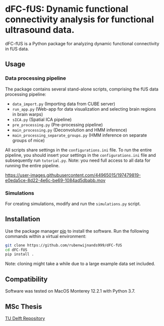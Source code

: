 # dFC-fUS: Dynamic functional connectivity analysis for functional ultrasound data.

dFC-fUS is a Python package for analyzing dynamic functional connectivity in fUS data.

## Usage

### Data processing pipeline
The package contains several stand-alone scripts, comprising the fUS data processing pipeline:

* ```data_import.py``` (Importing data from CUBE server)
* ```run_app.py``` (Web-app for data visualization and selecting brain regions in brain warps)
* ```sICA.py``` (Spatial ICA pipeline)
* ```pre_processing.py``` (Pre-processing pipeline)
* ```main_processing.py``` (Deconvolution and HMM inference)
* ```main_processing_separate_groups.py``` (HMM inference on separate groups of mice)

All scripts share settings in the ```configurations.ini``` file.
To run the entire pipeline, you should insert your settings in the ```configurations.ini``` file and 
subsequently run ```tutorial.py```. Note: you need full access to all data for running the entire pipeline.



https://user-images.githubusercontent.com/44965015/197479819-e0eda5ce-8d22-4e6c-be69-1084ad5dbabb.mov



### Simulations
For creating simulations, modify and run the ```simulations.py``` script.

## Installation
Use the package manager [pip](https://pip.pypa.io/en/stable/) to install the software. Run the following commands within
a virtual environment:

```bash
git clone https://github.com/rubenwijnands999/dFC-fUS
cd dFC-fUS
pip install .
```
Note: cloning might take a while due to a large example data set included.

## Compatibility
Software was tested on MacOS Monterey 12.2.1 with Python 3.7.

## MSc Thesis
[TU Delft Repository](https://repository.tudelft.nl/islandora/object/uuid%3Ae4692392-9010-4875-8392-6801513277c5)
